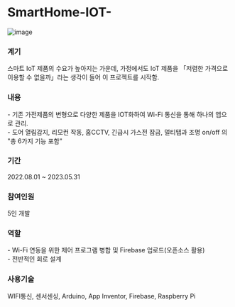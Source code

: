 # SmartHome-IOT-
![image](https://github.com/user-attachments/assets/dcaed7c6-310d-4ce0-921b-9250c251e2d2)

<div>
  <h3>계기</h3>
</div>
<div>
  스마트 IoT 제품의 수요가 높아지는 가운데,
  가정에서도 IoT 제품을 「저렴한 가격으로 이용할 수 없을까」라는 
  생각이 들어 이 프로젝트를 시작함.
</div>
<div>
  <h3>내용</h3>
</div>
<div>
- 기존 가전제품의 변형으로 다양한 제품을 IOT화하여 Wi-Fi 통신을 통해 하나의 앱으로 관리.
<br>
- 도어 열림감지, 리모컨 작동, 홈CCTV, 긴급시 가스전 잠금, 멀티탭과 조명 on/off 의 "총 6가지 기능 포함"
</div>
  <h3>기간</h3>
<div>
  2022.08.01 ~ 2023.05.31
</div>
  <h3>참여인원</h3>
<div>
  5인 개발
</div>
  <h3>역할</h3>
<div>
- Wi-Fi 연동을 위한 제어 프로그램 병합 및 Firebase 업로드(오픈소스 활용)
  <br>
- 전반적인 회로 설계
</div>
  <h3>사용기술</h3>
<div>
WIFI통신, 센서센싱, Arduino, App Inventor, Firebase, Raspberry Pi
</div>

